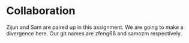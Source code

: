 # Collaboration
Zijun and Sam are paired up in this assignment.
We are going to make a divergence here.
Our git names are zfeng66 and samozm respectively.